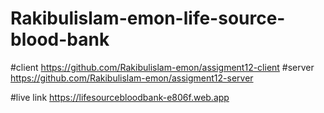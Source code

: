 # Rakibulislam-emon-life-source-blood-bank


#client
https://github.com/Rakibulislam-emon/assigment12-client
#server
https://github.com/Rakibulislam-emon/assigment12-server

#live link
 https://lifesourcebloodbank-e806f.web.app


